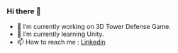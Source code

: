 ### Hi there 👋

- 🔭 I’m currently working on 3D Tower Defense Game.
- 🌱 I’m currently learning Unity.
- 📫 How to reach me : <a href="https://www.linkedin.com/in/semra-alomerovic/">Linkedin</a>
